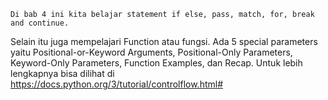 	Di bab 4 ini kita belajar statement if else, pass, match, for, break and continue.
Selain itu juga mempelajari Function atau fungsi. Ada 5 special parameters yaitu Positional-or-Keyword Arguments, 
Positional-Only Parameters, Keyword-Only Parameters, Function Examples, dan Recap. Untuk lebih lengkapnya bisa dilihat di https://docs.python.org/3/tutorial/controlflow.html#